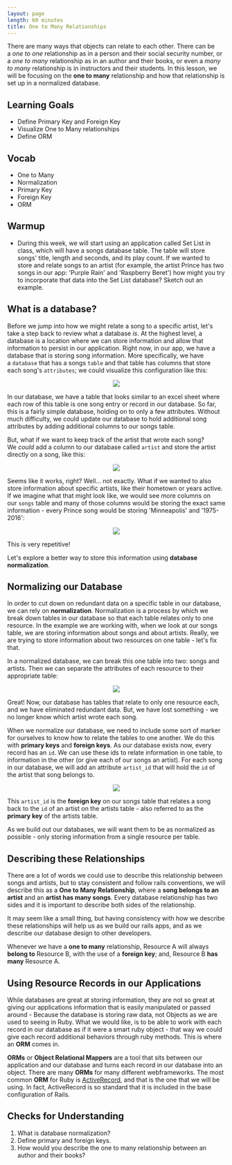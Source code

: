 ```yaml
---
layout: page
length: 60 minutes
title: One to Many Relationships
---
```


There are many ways that objects can relate to each other. There can be a *one to one* relationship as in a person and their social security number, or a *one to many* relationship as in an author and their books, or even a *many to many* relationship is in instructors and their students. In this lesson, we will be focusing on the **one to many** relationship and how that relationship is set up in a normalized database.

## Learning Goals
* Define Primary Key and Foreign Key
* Visualize One to Many relationships
* Define ORM

## Vocab
* One to Many
* Normalization
* Primary Key
* Foreign Key
* ORM

## Warmup

* During this week, we will start using an application called Set List in class, which will have a songs database table. The table will store songs' title, length and seconds, and its play count. If we wanted to store and relate songs to an artist (for example, the artist Prince has two songs in our app: 'Purple Rain' and 'Raspberry Beret') how might you try to incorporate that data into the Set List database? Sketch out an example. 

## What is a database?

Before we jump into how we might relate a song to a specific artist, let's take a step back to review what a database *is*. At the highest level, a database is a location where we can store information and allow that information to persist in our application. Right now, in our app, we have a database that is storing song information. More specifically, we have a `database` that has a songs `table` and that table has columns that store each song's `attributes`; we could visualize this configuration like this:

<p align='center'>
  <img src='./images/1_to_many_db_image_1.png'>
</p>

In our database, we have a table that looks similar to an excel sheet where each row of this table is one song entry or record in our database. So far, this is a fairly simple database, holding on to only a few attributes. Without much difficulty, we could update our database to hold additional song attributes by adding additional columns to our songs table.

But, what if we want to keep track of the artist that wrote each song? We *could* add a column to our database called `artist` and store the artist directly on a song, like this:

<p align='center'>
  <img src='./images/1_to_many_db_image_2.png'>
</p>

Seems like it works, right? Well... not exactly. What if we wanted to also store information about specific artists, like their hometown or years active. If we imagine what that might look like, we would see more columns on our `songs` table and many of those columns would be storing the exact same information - every Prince song would be storing 'Minneapolis' and '1975-2016':

<p align='center'>
  <img src='./images/1_to_many_db_image_3.png'>
</p>

This is very repetitive!

Let's explore a better way to store this information using **database normalization**.

## Normalizing our Database

In order to cut down on redundant data on a specific table in our database, we can rely on **normalization**. Normalization is a process by which we break down tables in our database so that each table relates only to one resource. In the example we are working with, when we look at our songs table, we are storing information about songs and about artists. Really, we are trying to store information about two resources on one table - let's fix that.

In a normalized database, we can break this one table into two: songs and artists. Then we can separate the attributes of each resource to their appropriate table:

<p align='center'>
  <img src='./images/1_to_many_db_image_4.png'>
</p>

Great! Now, our database has tables that relate to only one resource each, and we have eliminated redundant data. But, we have lost something - we no longer know which artist wrote each song.

When we normalize our database, we need to include some sort of marker for ourselves to know how to relate the tables to one another. We do this with **primary keys** and **foreign keys**. As our database exists now, every record has an `id`. We can use these ids to relate information in one table, to information in the other (or give each of our songs an artist). For each song in our database, we will add an attribute `artist_id` that will hold the `id` of the artist that song belongs to.

<p align='center'>
  <img src='./images/1_to_many_db_image_5.png'>
</p>

This `artist_id` is the **foreign key** on our songs table that relates a song back to the `id` of an artist on the artists table - also referred to as the **primary key** of the artists table.

As we build out our databases, we will want them to be as normalized as possible - only storing information from a single resource per table.

## Describing these Relationships

There are a lot of words we could use to describe this relationship between songs and artists, but to stay consistent and follow rails conventions, we will describe this as a **One to Many Relationship**, where a **song belongs to an artist** and an **artist has many songs**. Every database relationship has two sides and it is important to describe both sides of the relationship.

It may seem like a small thing, but having consistency with how we describe these relationships will help us as we build our rails apps, and as we describe our database design to other developers.

Whenever we have a **one to many** relationship, Resource A will always **belong to** Resource B, with the use of a **foreign key**; and, Resource B **has many** Resource A.


## Using Resource Records in our Applications

While databases are great at storing information, they are not so great at giving our applications information that is easily manipulated or passed around - Because the database is storing raw data, not Objects as we are used to seeing in Ruby. What we would like, is to be able to work with each record in our database as if it were a smart ruby object - that way we could give each record additional behaviors through ruby methods.  This is where an **ORM** comes in.  

**ORMs** or **Object Relational Mappers** are a tool that sits between our application and our database and turns each record in our database into an object.  There are many **ORMs** for many different webframeworks.  The most common **ORM** for Ruby is [ActiveRecord](https://guides.rubyonrails.org/active_record_basics.html), and that is the one that we will be using. In fact, ActiveRecord is so standard that it is included in the base configuration of Rails.

## Checks for Understanding

1. What is database normalization?
1. Define primary and foreign keys.
1. How would you describe the one to many relationship between an author and their books?

